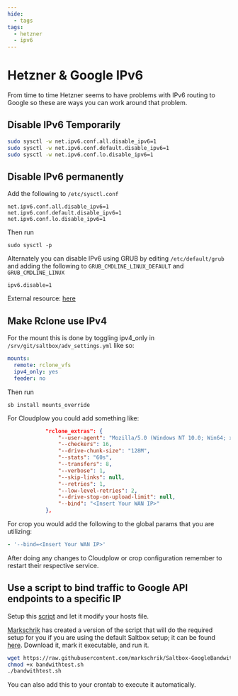 ```yaml
---
hide:
  - tags
tags:
  - hetzner
  - ipv6
---
```


# Hetzner & Google IPv6

From time to time Hetzner seems to have problems with IPv6 routing to Google so these are ways you can work around that problem.

## Disable IPv6 Temporarily

```bash
sudo sysctl -w net.ipv6.conf.all.disable_ipv6=1
sudo sysctl -w net.ipv6.conf.default.disable_ipv6=1
sudo sysctl -w net.ipv6.conf.lo.disable_ipv6=1
```

## Disable IPv6 permanently

Add the following to `/etc/sysctl.conf`

```text
net.ipv6.conf.all.disable_ipv6=1
net.ipv6.conf.default.disable_ipv6=1
net.ipv6.conf.lo.disable_ipv6=1
```

Then run

```shell
sudo sysctl -p
```

Alternately you can disable IPv6 using GRUB by editing `/etc/default/grub` and adding the following to `GRUB_CMDLINE_LINUX_DEFAULT` and `GRUB_CMDLINE_LINUX`

```text
ipv6.disable=1
```

External resource: [here](https://itsfoss.com/disable-ipv6-ubuntu-linux/)

## Make Rclone use IPv4

For the mount this is done by toggling ipv4_only in `/srv/git/saltbox/adv_settings.yml` like so:

```yaml
mounts:
  remote: rclone_vfs
  ipv4_only: yes
  feeder: no
```

Then run

```shell
sb install mounts_override
```

For Cloudplow you could add something like:

```json
            "rclone_extras": {
                "--user-agent": "Mozilla/5.0 (Windows NT 10.0; Win64; x64) AppleWebKit/537.36 (KHTML, like Gecko) Chrome/74.0.3729.131 Safari/537.36",
                "--checkers": 16,
                "--drive-chunk-size": "128M",
                "--stats": "60s",
                "--transfers": 8,
                "--verbose": 1,
                "--skip-links": null,
                "--retries": 1,
                "--low-level-retries": 2,
                "--drive-stop-on-upload-limit": null,
                "--bind": "<Insert Your WAN IP>"
            },
```

For crop you would add the following to the global params that you are utilizing:

```yaml
- '--bind=<Insert Your WAN IP>'
```

After doing any changes to Cloudplow or crop configuration remember to restart their respective service.

## Use a script to bind traffic to Google API endpoints to a specific IP

Setup this [script](https://github.com/Nebarik/mediscripts-shared/blob/main/googleapis.sh) and let it modify your hosts file.

[Markschrik](https://github.com/markschrik) has created a version of the script that will do the required setup for you if you are using the default Saltbox setup; it can be found [here](https://raw.githubusercontent.com/markschrik/Saltbox-GoogleBandwith/main/bandwithtest.sh).  Download it, mark it executable, and run it.

```bash
wget https://raw.githubusercontent.com/markschrik/Saltbox-GoogleBandwith/main/bandwithtest.sh
chmod +x bandwithtest.sh
./bandwithtest.sh
```

You can also add this to your crontab to execute it automatically.
